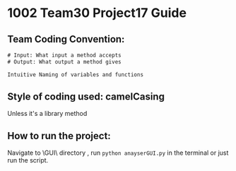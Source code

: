 # 1002 Team30 Project17 Guide

## Team Coding Convention:

  ```tex
  # Input: What input a method accepts
  # Output: What output a method gives
  
  Intuitive Naming of variables and functions
  ```

## <b>Style of coding used:</b> camelCasing

Unless it's a library method

## How to run the project:

Navigate to \GUI\ directory , run ```python anayserGUI.py``` in the terminal or just run the script.

